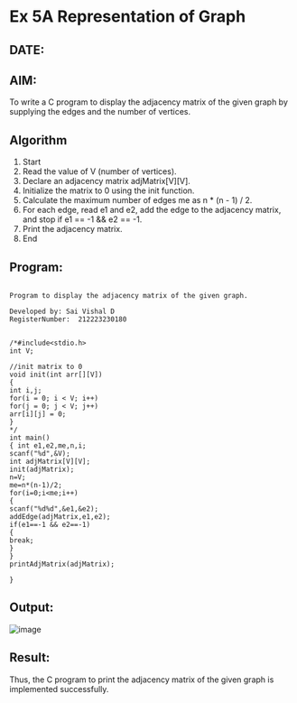 # Ex 5A Representation of Graph
## DATE:
## AIM:
To write a C program to display the adjacency matrix of the given graph by supplying the edges and the number of vertices.

## Algorithm
1. Start 
2. Read the value of V (number of vertices). 
3. Declare an adjacency matrix adjMatrix[V][V]. 
4. Initialize the matrix to 0 using the init function. 
5. Calculate the maximum number of edges me as n * (n - 1) / 2. 
6. For each edge, read e1 and e2, add the edge to the adjacency matrix, and stop if e1 == -1 
&& e2 == -1. 
7. Print the adjacency matrix. 
8. End
## Program:
```

Program to display the adjacency matrix of the given graph.

Developed by: Sai Vishal D
RegisterNumber:  212223230180

 
/*#include<stdio.h> 
int V; 
 
//init matrix to 0 
void init(int arr[][V]) 
{ 
int i,j; 
for(i = 0; i < V; i++) 
for(j = 0; j < V; j++) 
arr[i][j] = 0; 
} 
*/ 
int main() 
{ int e1,e2,me,n,i; 
scanf("%d",&V); 
int adjMatrix[V][V]; 
init(adjMatrix); 
n=V; 
me=n*(n-1)/2; 
for(i=0;i<me;i++) 
{ 
scanf("%d%d",&e1,&e2); 
addEdge(adjMatrix,e1,e2); 
if(e1==-1 && e2==-1) 
{ 
break; 
} 
} 
printAdjMatrix(adjMatrix); 
 
}

```

## Output:
![image](https://github.com/user-attachments/assets/5604a586-1538-4ebe-87d6-a75afa75f74c)



## Result:
Thus, the C program to print the adjacency matrix of the given graph is implemented successfully.
